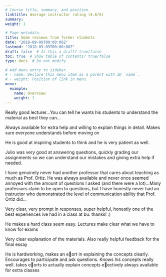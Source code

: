 ```yaml
---
# Course title, summary, and position.
linktitle: Average instructor rating (4.6/5)
summary: 
weight: 1

# Page metadata.
title: Some reviews from former students
date: "2018-09-09T00:00:00Z"
lastmod: "2018-09-09T00:00:00Z"
draft: false  # Is this a draft? true/false
toc: true  # Show table of contents? true/false
type: docs  # Do not modify.

# Add menu entry to sidebar.
# - name: Declare this menu item as a parent with ID `name`.
# - weight: Position of link in menu.
menu:
  example:
    name: Overview
    weight: 1
---
```

Really good lecturer...You can tell he wants his students to understand the material as best they can...

Always available for extra help and willing to explain things in detail. Makes sure everyone understands before moving on

He is good at inspiring students to think and he is very patient as well.

Julio was very good at answering questions, quickly grading our assignments so we can understand our mistakes and giving extra help if needed.

I have genuinely never had another professor that cares about teaching as much as Prof. Ortiz. He was always available and never once seemed annoyed with
the amount of questions I asked (and there were a lot)...Many professors claim to be open to questions, but I have honestly never had an instructor who demonstrated the level of communication ability that Prof. Ortiz did...

Very clear, very prompt in responses, super helpful, honestly one of the best experiences ive had in a class at bu. thanks! :)

He makes a hard class seem easy. Lectures make clear what we have to know for exams

Very clear explanation of the materials. Also really helpful feedback for the final essay

He is hardworking, makes an e􀃠ort in explaining the concepts clearly. Encourages to participate and ask questions. Knows his concepts really well.
takes e􀃠orts to actually explain concepts e􀃠ectively always available for extra classes
